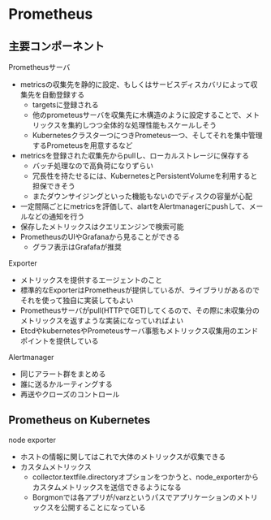 # Prometheus

## 主要コンポーネント
Prometheusサーバ
* metricsの収集先を静的に設定、もしくはサービスディスカバリによって収集先を自動登録する
  * targetsに登録される
  * 他のprometeusサーバを収集先に木構造のように設定することで、メトリックスを集約しつつ全体的な処理性能もスケールしそう
  * Kubernetesクラスタ一つにつきPrometeus一つ、そしてそれを集中管理するPrometeusを用意するなど
* metricsを登録された収集先からpullし、ローカルストレージに保存する
  * バッチ処理なので高負荷になりずらい
  * 冗長性を持たせるには、KubernetesとPersistentVolumeを利用すると担保できそう
  * またダウンサイジングといった機能もないのでディスクの容量が心配
* 一定間隔ごとにmetricsを評価して、alartをAlertmanagerにpushして、メールなどの通知を行う
* 保存したメトリックスはクエリエンジンで検索可能
* PrometheusのUIやGrafanaから見ることができる
  * グラフ表示はGrafafaが推奨

Exporter
* メトリックスを提供するエージェントのこと
* 標準的なExporterはPrometheusが提供しているが、ライブラリがあるのでそれを使って独自に実装してもよい
* Prometheusサーバがpull(HTTPでGET)してくるので、その際に未収集分のメトリックスを返すような実装になっていればよい
* EtcdやkubernetesやPrometeusサーバ事態もメトリックス収集用のエンドポイントを提供している

Alertmanager
* 同じアラート群をまとめる
* 誰に送るかルーティングする
* 再送やクローズのコントロール


## Prometheus on Kubernetes

node exporter
* ホストの情報に関してはこれで大体のメトリックスが収集できる
* カスタムメトリックス
    * collector.textfile.directoryオプションをつかうと、node_exporterからカスタムメトリックスを送信できるようになる
    * Borgmonでは各アプリが/varzというパスでアプリケーションのメトリックスを公開することになっている
